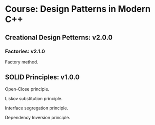 # Course: Design Patterns in Modern C++

## Creational Design Petterns: v2.0.0

### Factories: v2.1.0

Factory method.


## SOLID Principles: v1.0.0

Open-Close principle.

Liskov substitution principle.

Interface segregation principle.

Dependency Inversion principle.

